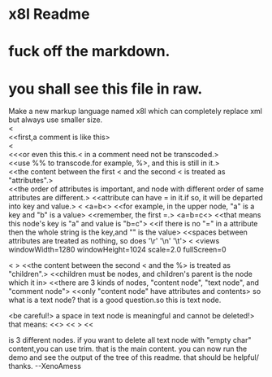 # x8l Readme
# fuck off the markdown.
# you shall see this file in raw.
Make a new markup language named x8l which can completely replace xml but always use smaller size.   
<<here goes a basic demo of x8l>  
<<first,a comment is like this>  
< <or this this>  
<<<or even this this.< in a comment need not be transcoded.>  
<<use %% to transcode.for example, %>, and this is still in it.>  
<<the content between the first < and the second < is treated as "attributes".>  
<<the order of attributes is important, and node with different order of same attributes are different.>
<<attribute can have = in it.if so, it will be departed into key and value.>
<<key is the part left than the first =,and value is the rest content.>
<a=b<>
<<for example, in the upper node, "a" is a key and "b" is a value>
<<remember, the first =.>
<a=b=c<>
<<that means this node's key is "a" and value is "b=c">
<<if there is no "=" in a attribute then the whole string is the key,and "" is the value>
<<spaces between attributes are treated as nothing, so does '\r' '\n' '\t'>
<<which means you can write it like this>
<views
    windowWidth=1280
    windowHeight=1024
    scale=2.0
    fullScreen=0
>>
<<and it equals to >
<views windowWidth=1280 windowHeight=1024 scale=2.0 fullScreen=0>>
<<the content between the second < and the %> is treated as "children".>
<<children must be nodes, and children's parent is the node which it in>
<<there are 3 kinds of nodes, "content node", "text node", and "comment node">
<<only "content node" have attributes and contents>
so what is a text node? that is a good question.so this is text node.

<be careful!> a space in text node is meaningful and cannot be deleted!>
that means:
<<>
<< >
<<
>
is 3 different nodes.
if you want to delete all text node with "empty char" content,you can use trim.
that is the main content.
you can now run the demo and see the output of the tree of this readme.
that should be helpful/
thanks.
            --XenoAmess